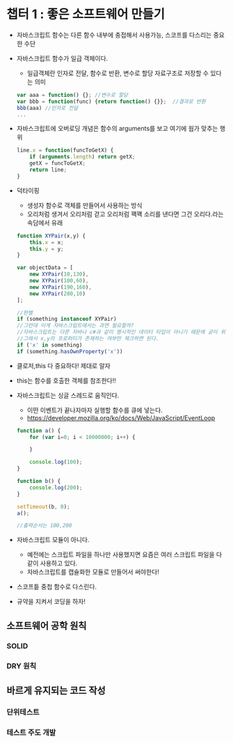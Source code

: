 # 챕터 1 : 좋은 소프트웨어 만들기

* 자바스크립트 함수는 다른 함수 내부에 충접해서 사용가능, 스코프를 다스리는 중요한 수단
* 자바스크립트 함수가 일급 객체이다.
  * 일급객체란 인자로 전달, 함수로 반환, 변수로 할당 자료구조로 저장할 수 있다는 의미
  ```javascript
  var aaa = function() {}; //변수로 할당
  var bbb = function(func) {return function() {}};  //결과로 반환
  bbb(aaa) //인자로 전달
  ...
  ```
* 자바스크립트에 오버로딩 개념은 함수의 arguments를 보고 여기에 웜가 맞추는 행위
  ```javascript
  line.x = function(funcToGetX) {
      if (arguments.length) return getX;
      getX = funcToGetX;
      return line;
  }
  ```

* 덕타이핑
  * 생성자 함수로 객체를 만들어서 사용하는 방식
  * 오리처럼 생겨서 오리처럼 걷고 오리처럼 꽥꽥 소리를 낸다면 그건 오리다.라는 속담에서 유래
  ```javascript
  function XYPair(x,y) {
      this.x = x;
      this.y = y;
  }

  var objectData = [
      new XYPair(10,130),
      new XYPair(100,60),
      new XYPair(190,160),
      new XYPair(280,10)
  ];

  //판별
  if (something instanceof XYPair)
  //그런데 이게 자바스크립트에서는 과연 필요할까?
  //자바스크립트는 다른 자바나 c#과 같이 명시적인 데이터 타입이 아니기 때문에 굳이 위와 같이 판별할 필요는 없음
  //그래서 x,y의 프로퍼티가 존재하는 여부만 체크하면 된다. 
  if ('x' in something)
  if (something.hasOwnProperty('x'))
  ```
* 클로저,this 다 중요하다! 제대로 알자
* this는 함수를 호출한 객체를 참조한다!!
* 자바스크립트는 싱글 스레드로 움직인다.
  * 이떤 이벤트가 끝나자마자 실행할 함수를 큐에 넣는다.
  * https://developer.mozilla.org/ko/docs/Web/JavaScript/EventLoop
  ```javascript
  function a() {
      for (var i=0; i < 10000000; i++) {

      }

      console.log(100);
  }

  function b() {
      console.log(200);
  }

  setTimeout(b, 0);
  a();

  //출력순서는 100,200
  ```
* 자바스크립트 모듈이 아니다. 
  * 예전에는 스크립트 파일을 하나만 사용했지면 요즘은 여러 스크립트 파일을 다 같이 사용하고 있다.
  * 자바스크립트를 캡슐화한 모듈로 만들어서 써야한다!
* 스코프틑 중첩 함수로 다스린다.
* 규약을 지켜서 코딩을 하자!

## 소프트웨어 공학 원칙

### SOLID
### DRY 원칙

## 바르게 유지되는 코드 작성

### 단위테스트
### 테스트 주도 개발
